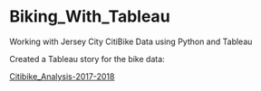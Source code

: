 # Biking_With_Tableau
Working with Jersey City CitiBike Data using Python and Tableau

Created a Tableau story for the bike data:

[Citibike_Analysis-2017-2018](#https://github.com/bogordon86/Biking_With_Tableau/blob/master/CitiBike_Analysis_2017-18.pdf)
